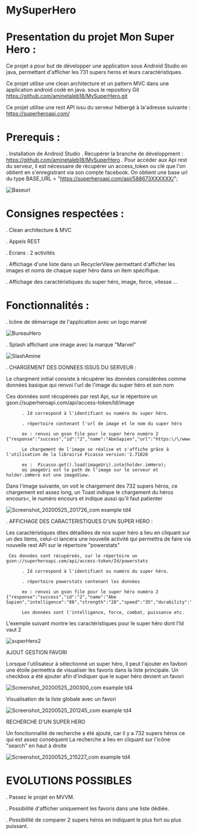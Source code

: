 # MySuperHero
# Presentation  du projet Mon Super Hero :

Ce  projet  a pour but de développer une application sous Android Studio en java, permettant d'afficher les 731 supers heros
et  leurs caractéristiques.

Ce projet utilise  une clean architecture et un pattern MVC dans une application android codé en java.
sous le repository Git https://github.com/aminetaleb18/MySuperHero.git

Ce projet  utilise une  rest API issu du serveur hébergé à la'adresse suivante :  https://superheroapi.com/
# Prerequis :

  .  Installation de Android Studio
  .  Récupérer la branche de développment : https://github.com/aminetaleb18/MySuperHero
  .  Pour accéder aux Api rest du serveur, il est nécessaire de récupérer un access_token ou clé que l'on obtient en s'enregistrant via son compte facebook. On obtient une base url du type BASE_URL = "https://superheroapi.com/api/588673XXXXXX/";
  
  ![Baseurl](https://user-images.githubusercontent.com/62145128/82763219-5453ec80-9e06-11ea-86b2-d7a56b4df42c.png)

  
# Consignes respectées : 

  . Clean architecture & MVC
  
  . Appels REST
  
  . Ecrans : 2 activités
  
  . Affichage d'une liste dans un RecyclerView permettant d'afficher les images et noms de chaque super héro dans un item spécifique.
  
  . Affichage des caractéristiques du super héro, image, force, vitesse ...
  
  # Fonctionnalités :
  
  . Icône de démarrage de l'application avec un logo marvel
  
  ![BureauHero](https://user-images.githubusercontent.com/62145128/82762611-48fec200-9e02-11ea-9f5a-4f666776e5a8.png)
    
  . Splash affichant une image avec la marque "Marvel"
  
  ![SlashAmine](https://user-images.githubusercontent.com/62145128/82762673-a4c94b00-9e02-11ea-8a29-6386c6aacd93.png)

  . CHARGEMENT DES DONNEES ISSUS DU SERVEUR :   
  
  Le chargment initial consiste à récupérer les données considérées comme données basique qui renvoi
   l'url de l'image du super héro et son nom
   
   Ces données sont récupéreés par rest Api, sur le répertoire un gson://superheroapi.com/api/access-token/Id/image
        
          . Id correspond à l'identifiant ou numéro du super héro.
         
          . répertoire contenant l'url de image et le nom du super héro
                   
          ex : renvoi un gson file pour le super héro numéro 2 {"response":"success","id":"2","name":"AbeSapien","url":"https:\/\/www.superherodb.com\/pictures2\/portraits\/10\/100\/956.jpg"}
          
          Le chargement de l'image se réalise et s'affiche grâce à l'utilisation de la librairie Picasso version:'2.71828
          
          ex :  Picasso.get().load(imageUri).into(holder.imHero);
          où imageUri est le path de l'image sur le serveur et holder.imHero est une imageView.
          
  Dans l'image suivante, on voit le chargement des 732 supers héros, ce chargement est assez long, un Toast indique le chargement du héros encours<, le numéro encours et indique aussi qu'il faut patienter
  
![Screenshot_20200525_201726_com example td4](https://user-images.githubusercontent.com/62145128/82835620-de628a80-9ec4-11ea-884e-d51c1dccb387.jpg)

  . AFFICHAGE DES CARACTERISTIQUES D'UN SUPER HERO :
  
  Les caractéristiques dites détaillées de nos super héro a lieu en cliquant sur un des items, celui-ci lancera une nouvelle activité
  qui permettra de faire via nouvelle rest APi sur le répertoire "powerstats"
  
     Ces données sont récupéreés, sur le répertoire un gson://superheroapi.com/api/access-token/Id/powerstats
        
          . Id correspond à l'identifiant ou numéro du super héro.
         
          . répertoire powerstats contenant les données
          
          ex : renvoi un gson file pour le super héro numéro 2 {"response":"success","id":"2","name":"Abe Sapien","intelligence":"88","strength":"28","speed":"35","durability":"65","power":"100","combat":"85"}
          
          Les données sont l'intelligence, force, combat, puissance etc.
          
L'exemple suivant montre les caractéristiques pour le super héro dont l'Id vaut 2

![superHero2](https://user-images.githubusercontent.com/62145128/82763565-042a5980-9e09-11ea-8e31-945de3acddea.jpg)

AJOUT GESTION FAVORI

Lorsque l'utilisateur à sélectionné un super héro, il peut l'ajouter en favbori
une étoile permettra de visualiser les favoris dans la liste principale.
Un checkbox a été ajouter afin d'indiquer que le super héro devient un favori

![Screenshot_20200525_200300_com example td4](https://user-images.githubusercontent.com/62145128/82834956-ed483d80-9ec2-11ea-9815-a115c6e51a15.jpg)

Visualisation de la liste globale avec un favori

![Screenshot_20200525_201245_com example td4](https://user-images.githubusercontent.com/62145128/82835404-377dee80-9ec4-11ea-938d-9fe7cfd596e0.jpg)

RECHERCHE D'UN SUPER HERO

Un fonctionnalité de recherche a été ajouté, car il y a 732 supers héros ce qui est assez conséquent
La recherche a lieu en cliquant sur l'icône "search" en haut à droite

![Screenshot_20200525_215227_com example td4](https://user-images.githubusercontent.com/62145128/82840294-4b305180-9ed2-11ea-86d0-6ed23ccb7bbc.jpg)


# EVOLUTIONS POSSIBLES

  . Passez le projet en MVVM.
  
  . Possibilité d'afficher uniquement les favoris dans une liste dédiée.
  
  . Possibilité de comparer 2 supers héros en indiquant le plus fort ou plus puissant.
  


          
  
  
  
